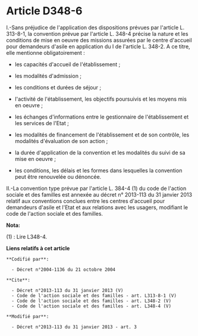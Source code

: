 # Article D348-6

I.-Sans préjudice de l'application des dispositions prévues par l'article L. 313-8-1, la convention prévue par l'article L.
348-4 précise la nature et les conditions de mise en oeuvre des missions assurées par le centre d'accueil pour demandeurs
d'asile en application du I de l'article L. 348-2. A ce titre, elle mentionne obligatoirement :

- les capacités d'accueil de l'établissement ;

- les modalités d'admission ;

- les conditions et durées de séjour ;

- l'activité de l'établissement, les objectifs poursuivis et les moyens mis en oeuvre ;

- les échanges d'informations entre le gestionnaire de l'établissement et les services de l'Etat ;

- les modalités de financement de l'établissement et de son contrôle, les modalités d'évaluation de son action ;

- la durée d'application de la convention et les modalités du suivi de sa mise en oeuvre ;

- les conditions, les délais et les formes dans lesquelles la convention peut être renouvelée ou dénoncée. 

II.-La convention type prévue par l'article L. 384-4 (1) du code de l'action sociale et des familles est annexée au décret n°
2013-113 du 31 janvier 2013 relatif aux conventions conclues entre les centres d'accueil pour demandeurs d'asile et l'Etat et
aux relations avec les usagers, modifiant le code de l'action sociale et des familles.

**Nota:**

(1) : Lire L348-4.

**Liens relatifs à cet article**

	**Codifié par**:

	  - Décret n°2004-1136 du 21 octobre 2004

	**Cite**:

	  - Décret n°2013-113 du 31 janvier 2013 (V)
	  - Code de l'action sociale et des familles - art. L313-8-1 (V)
	  - Code de l'action sociale et des familles - art. L348-2 (V)
	  - Code de l'action sociale et des familles - art. L348-4 (V)

	**Modifié par**:

	  - Décret n°2013-113 du 31 janvier 2013 - art. 3
